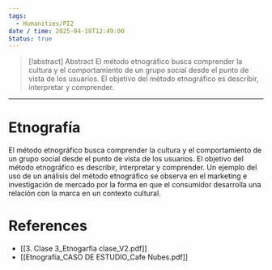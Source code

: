 ```yaml
---
tags:
  - Humanities/PI2
date / time: 2025-04-18T12:49:00
Status: true
---
```

> [!abstract] Abstract
> El método etnográfico busca comprender la cultura y el comportamiento de un grupo social desde el punto de vista de los usuarios. El objetivo del método etnográfico es describir, interpretar y comprender.

---
# Etnografía

El método etnográfico busca comprender la cultura y el comportamiento de un grupo social desde el punto de vista de los usuarios. El objetivo del método etnográfico es describir, interpretar y comprender.
Un ejemplo del uso de un análisis del método etnográfico se observa en el marketing e investigación de mercado por la forma en que el consumidor desarrolla una relación con la marca en un contexto cultural.

# References

- [[3. Clase 3_Etnogarfía clase_V2.pdf]]
- [[Etnografía_CASO DE ESTUDIO_Cafe Nubes.pdf]]